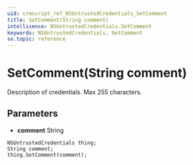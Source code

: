 ```yaml
---
uid: crmscript_ref_NSUntrustedCredentials_SetComment
title: SetComment(String comment)
intellisense: NSUntrustedCredentials.SetComment
keywords: NSUntrustedCredentials, GetComment
so.topic: reference
---
```


# SetComment(String comment)

Description of credentials. Max 255 characters.

## Parameters

* **comment** String

```crmscript
NSUntrustedCredentials thing;
String comment;
thing.SetComment(comment);
```

